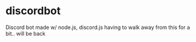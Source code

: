 # discordbot
Discord bot made w/ node.js, discord.js
having to walk away from this for a bit.. will be back
